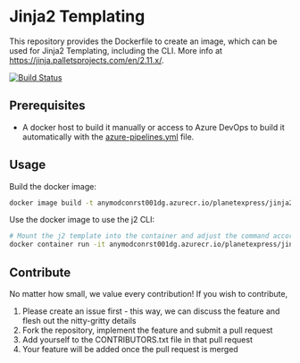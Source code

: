 # Jinja2 Templating

This repository provides the Dockerfile to create an image, which can be used for Jinja2 Templating, including the CLI. More info at https://jinja.palletsprojects.com/en/2.11.x/.

[![Build Status](https://digitecgalaxus.visualstudio.com/SystemEngineering/_apis/build/status/DigitecGalaxus.jinja2-templating?branchName=main)](https://digitecgalaxus.visualstudio.com/SystemEngineering/_build/latest?definitionId=1364&branchName=main)

## Prerequisites

- A docker host to build it manually or access to Azure DevOps to build it automatically with the [azure-pipelines.yml](azure-pipelines.yml) file.

## Usage

Build the docker image:

```sh
docker image build -t anymodconrst001dg.azurecr.io/planetexpress/jinja2-templating:latest .
```

Use the docker image to use the j2 CLI:

```sh
# Mount the j2 template into the container and adjust the command accordingly
docker container run -it anymodconrst001dg.azurecr.io/planetexpress/jinja2-templating:latest /bin/sh -c 'j2 -f json ...'
```

## Contribute

No matter how small, we value every contribution! If you wish to contribute,

1. Please create an issue first - this way, we can discuss the feature and flesh out the nitty-gritty details
2. Fork the repository, implement the feature and submit a pull request
3. Add yourself to the CONTRIBUTORS.txt file in that pull request
4. Your feature will be added once the pull request is merged

